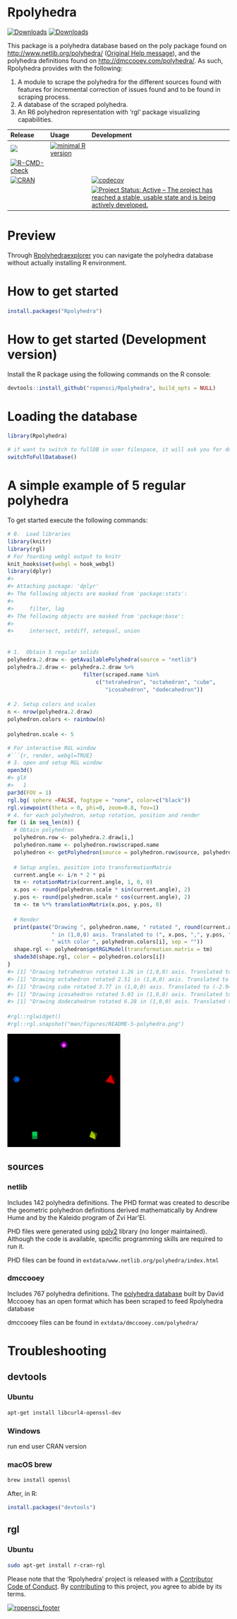 
<!-- README.md is generated from README.Rmd. Please edit that file -->

# Rpolyhedra

[![Downloads](http://cranlogs.r-pkg.org/badges/Rpolyhedra?color=brightgreen)](https://www.r-pkg.org:443/pkg/Rpolyhedra)
[![Downloads](http://cranlogs.r-pkg.org/badges/grand-total/Rpolyhedra?color=brightgreen)](https://www.r-pkg.org:443/pkg/Rpolyhedra)

<!-- Polyhedra database scraped from publically available sources using R6 objects and 'rgl' visualizing capabilities. -->

This package is a polyhedra database based on the poly package found on
<http://www.netlib.org/polyhedra/> ([Original Help
message](https://raw.githubusercontent.com/ropensci/Rpolyhedra/master/man/html/poly_original_help_message.html)),
and the polyhedra definitions found on <http://dmccooey.com/polyhedra/>.
As such, Rpolyhedra provides with the following:

1.  A module to scrape the polyhedra for the different sources found
    with features for incremental correction of issues found and to be
    found in scraping process.
2.  A database of the scraped polyhedra.
3.  An R6 polyhedron representation with ‘rgl’ package visualizing
    capabilities.

| Release                                                                                                                                  | Usage                                                                                                    | Development                                                                                                                                                                                            |
|:-----------------------------------------------------------------------------------------------------------------------------------------|:---------------------------------------------------------------------------------------------------------|:-------------------------------------------------------------------------------------------------------------------------------------------------------------------------------------------------------|
| [![](https://badges.ropensci.org/157_status.svg)](https://github.com/ropensci/software-review/issues/157)                                | [![minimal R version](https://img.shields.io/badge/R%3E%3D-3.4.0-blue.svg)](https://cran.r-project.org/) |                                                                                                                                                                                                        |
| [![R-CMD-check](https://github.com/ropensci/Rpolyhedra/workflows/R-CMD-check/badge.svg)](https://github.com/ropensci/Rpolyhedra/actions) |                                                                                                          |                                                                                                                                                                                                        |
| [![CRAN](https://www.r-pkg.org:443/pkg/Rpolyhedra)](https://cran.r-project.org/package=Rpolyhedra)                                       |                                                                                                          | [![codecov](https://codecov.io/gh/ropensci/Rpolyhedra/branch/master/graph/badge.svg)](https://app.codecov.io/gh/ropensci/Rpolyhedra)                                                                   |
|                                                                                                                                          |                                                                                                          | [![Project Status: Active – The project has reached a stable, usable state and is being actively developed.](https://www.repostatus.org/badges/latest/active.svg)](https://www.repostatus.org/#active) |

# Preview

Through
[Rpolyhedraexplorer](https://qbotics.shinyapps.io/rpolyhedra-explorer/)
you can navigate the polyhedra database without actually installing R
environment.

# How to get started

``` r
install.packages("Rpolyhedra")
```

# How to get started (Development version)

Install the R package using the following commands on the R console:

``` r
devtools::install_github("ropensci/Rpolyhedra", build_opts = NULL)
```

# Loading the database

``` r
library(Rpolyhedra)
```

``` r
# if want to switch to fullDB in user filespace, it will ask you for downloading the full database to your home directory
switchToFullDatabase()
```

# A simple example of 5 regular polyhedra

To get started execute the following commands:

``` r
# 0.  Load libraries
library(knitr)
library(rgl)
# For foarding webgl output to knitr
knit_hooks$set(webgl = hook_webgl)
library(dplyr)
#> 
#> Attaching package: 'dplyr'
#> The following objects are masked from 'package:stats':
#> 
#>     filter, lag
#> The following objects are masked from 'package:base':
#> 
#>     intersect, setdiff, setequal, union
```

``` r

# 1.  Obtain 5 regular solids
polyhedra.2.draw <- getAvailablePolyhedra(source = "netlib")
polyhedra.2.draw <- polyhedra.2.draw %>%
                        filter(scraped.name %in%
                            c("tetrahedron", "octahedron", "cube",
                               "icosahedron", "dodecahedron"))

# 2. Setup colors and scales
n <- nrow(polyhedra.2.draw)
polyhedron.colors <- rainbow(n)

polyhedron.scale <- 5
```

``` r
# For interactive RGL window
#```{r, render, webgl=TRUE}
# 3. open and setup RGL window
open3d()
#> glX 
#>   1
par3d(FOV = 1)
rgl.bg( sphere =FALSE, fogtype = "none", color=c("black"))
rgl.viewpoint(theta = 0, phi=0, zoom=0.8, fov=1)
# 4. for each polyhedron, setup rotation, position and render
for (i in seq_len(n)) {
  # Obtain polyhedron
  polyhedron.row <- polyhedra.2.draw[i,]
  polyhedron.name <- polyhedron.row$scraped.name
  polyhedron <- getPolyhedron(source = polyhedron.row$source, polyhedron.name)

  # Setup angles, position into transformationMatrix
  current.angle <- i/n * 2 * pi
  tm <- rotationMatrix(current.angle, 1, 0, 0)
  x.pos <- round(polyhedron.scale * sin(current.angle), 2)
  y.pos <- round(polyhedron.scale * cos(current.angle), 2)
  tm <- tm %*% translationMatrix(x.pos, y.pos, 0)

  # Render
  print(paste("Drawing ", polyhedron.name, " rotated ", round(current.angle, 2),
              " in (1,0,0) axis. Translated to (", x.pos, ",", y.pos, ",0)",
              " with color ", polyhedron.colors[i], sep = ""))
  shape.rgl <- polyhedron$getRGLModel(transformation.matrix = tm)
  shade3d(shape.rgl, color = polyhedron.colors[i])
}
#> [1] "Drawing tetrahedron rotated 1.26 in (1,0,0) axis. Translated to (4.76,1.55,0) with color #FF0000"
#> [1] "Drawing octahedron rotated 2.51 in (1,0,0) axis. Translated to (2.94,-4.05,0) with color #CCFF00"
#> [1] "Drawing cube rotated 3.77 in (1,0,0) axis. Translated to (-2.94,-4.05,0) with color #00FF66"
#> [1] "Drawing icosahedron rotated 5.03 in (1,0,0) axis. Translated to (-4.76,1.55,0) with color #0066FF"
#> [1] "Drawing dodecahedron rotated 6.28 in (1,0,0) axis. Translated to (0,5,0) with color #CC00FF"

#rgl::rglwidget()
#rgl::rgl.snapshot("man/figures/README-5-polyhedra.png")
```

![5-polyhedra](man/figures/README-5-polyhedra.png)

## sources

### netlib

Includes 142 polyhedra definitions. The PHD format was created to
describe the geometric polyhedron definitions derived mathematically by
Andrew Hume and by the Kaleido program of Zvi Har’El.

PHD files were generated using
[poly2](http://www.netlib.org/poly2/readme) library (no longer
maintained). Although the code is available, specific programming skills
are required to run it.

PHD files can be found in `extdata/www.netlib.org/polyhedra/index.html`

### dmccooey

Includes 767 polyhedra definitions. The [polyhedra
database](http://dmccooey.com/polyhedra/) built by David Mccooey has an
open format which has been scraped to feed Rpolyhedra database

dmccooey files can be found in `extdata/dmccooey.com/polyhedra/`

# Troubleshooting

## devtools

### Ubuntu

``` bash
apt-get install libcurl4-openssl-dev
```

### Windows

run end user CRAN version

### macOS brew

``` bash
brew install openssl
```

After, in R:

``` r
install.packages("devtools")
```

## rgl

### Ubuntu

``` bash
sudo apt-get install r-cran-rgl
```

Please note that the ‘Rpolyhedra’ project is released with a
[Contributor Code of
Conduct](https://github.com/ropensci/Rpolyhedra/blob/master/CODE_OF_CONDUCT.md).
By
[contributing](https://github.com/ropensci/Rpolyhedra/blob/master/CONTRIBUTING.md)
to this project, you agree to abide by its terms.

[![ropensci_footer](https://ropensci.org/public_images/ropensci_footer.png)](https://ropensci.org)
